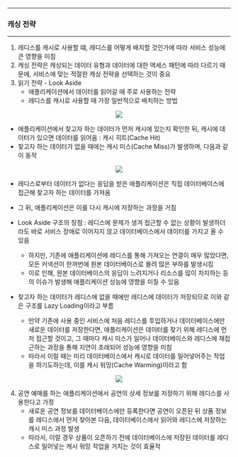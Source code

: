 -----
### 캐싱 전략
-----
1. 레디스를 캐시로 사용할 떄, 레디스를 어떻게 배치할 것인가에 따라 서비스 성능에 큰 영향을 미침
2. 캐싱 전략은 캐싱되는 데이터 유형과 데이터에 대한 액세스 패턴에 따라 다르기 때문에, 서비스에 맞는 적절한 캐싱 전략을 선택하는 것이 중요
3. 읽기 전략 - Look Aside
   - 애플리케이션에서 데이터를 읽어갈 때 주로 사용하는 전략
   - 레디스를 캐시로 사용할 때 가장 일반적으로 배치하는 방법
<div align="center">
<img src="https://github.com/user-attachments/assets/5dcab8f3-413c-4699-a8c1-07dd93a18845">
</div>

   - 애플리케이션에서 찾고자 하는 데이터가 먼저 캐시에 있는지 확인한 뒤, 캐시에 데이터가 있으면 데이터를 읽어옴 : 캐시 히트(Cache Hit)
   - 찾고자 하는 데이터가 없을 때에는 캐시 미스(Cache Miss)가 발생하며, 다음과 같이 동작
<div align="center">
<img src="https://github.com/user-attachments/assets/1a42999a-95cd-4f48-a192-03685ec051e3">
</div>

   - 레디스로부터 데이터가 없다는 응답을 받은 애플리케이션은 직접 데이터베이스에 접근해 찾고자 하는 데이터를 가져옴
   - 그 뒤, 애플리케이션은 이를 다시 캐시에 저장하는 과정을 거침

   - Look Aside 구조의 장점 : 레디스에 문제가 생겨 접근할 수 없는 상황이 발생하더라도 바로 서비스 장애로 이어지지 않고 데이터베이스에서 데이터를 가지고 올 수 있음
     + 하지만, 기존에 애플리케이션에 레디스를 통해 가져오는 연결이 매우 많았다면, 모든 커넥션이 한꺼번에 원본 데이터베이스로 몰려 많은 부하를 발생시킴
     + 이로 인해, 원본 데이터베이스의 응답이 느려지거나 리소스를 많이 차지하는 등의 이슈가 발생해 애플리케이션 성능에 영향을 미칠 수 있음

   - 찾고자 하는 데이터가 레디스에 없을 때에만 레디스에 데이터가 저장되므로 이와 같은 구조를 Lazy Loading이라고 부름
     + 만약 기존에 사용 중인 서비스에 처음 레디스를 투입하거나 데이터베이스에만 새로운 데이터를 저장한다면, 애플리케이션은 데이터를 찾기 위해 레디스에 먼저 접근할 것이고, 그 때마다 캐시 미스가 일어나 데이터베이스와 레디스에 재접근하는 과정을 통해 지연이 초래되어 성능에 영향을 미침
     + 따라서 이럴 때는 미리 데이터베이스에서 캐시로 데이터를 밀어넣어주는 작업을 하기도하는데, 이를 캐시 워밍(Cache Warming)이라고 함
<div align="center">
<img src="https://github.com/user-attachments/assets/63ed22e4-acab-4452-b47d-99b9be363682">
</div>

4. 공연 예매를 하는 애플리케이션에서 공연의 상세 정보를 저장하기 위해 레디스를 사용한다고 가정
   - 새로운 공연 정보를 데이터베이스에만 등록한다면 공연이 오픈된 뒤 상품 정보를 레디스에서 먼저 찾아본 다음, 데이터베이스에서 읽어와 레디스에 저장하는 캐시 미스 과정 발생
   - 따라서, 이럴 경우 상품이 오픈하기 전에 데이터베이스에 저장된 데이터를 레디스로 밀어넣는 캐시 워밍 작업을 거치는 것이 효율적
